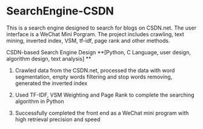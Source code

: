 # SearchEngine-CSDN
This is a search engine designed to search for blogs on CSDN.net. The user interface is a WeChat Mini Porgram. The project includes crawling, text mining, inverted index, VSM, tf-idf, page rank and other methods.

CSDN-based Search Engine Design     **[Python, C Language, user design, algorithm design, text analysis] **

1. Crawled data from the CSDN.net, processed the data with word segmentation, empty words filtering and stop words removing, generated the inverted index 

2. Used TF-IDF, VSM Weighting and Page Rank to complete the searching algorithm in Python  

3. Successfully completed the front end as a WeChat mini program with high retrieval precision and speed 
